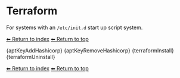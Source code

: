 # Terraform

For systems with an `/etc/init.d` start up script system.

[⬅ Return to index](index.md)
[⬅ Return to top](../index.md)

{aptKeyAddHashicorp}
{aptKeyRemoveHashicorp}
{terraformInstall}
{terraformUninstall}

[⬅ Return to index](index.md)
[⬅ Return to top](../index.md)
